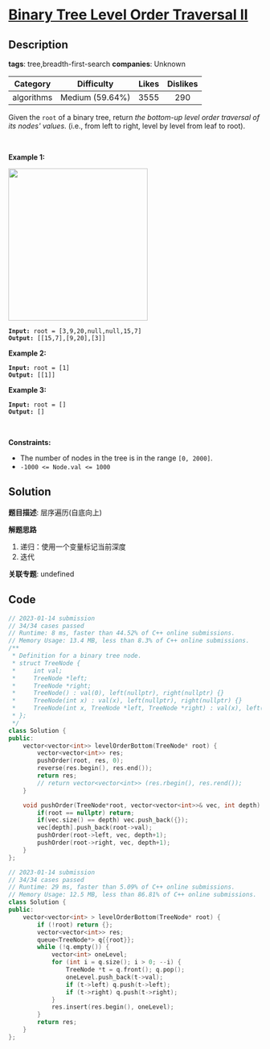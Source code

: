 # [Binary Tree Level Order Traversal II](https://leetcode.com/problems/binary-tree-level-order-traversal-ii/description/)

## Description

**tags**: tree,breadth-first-search
**companies**: Unknown

| Category | Difficulty | Likes | Dislikes |
| :------: | :--------: | :---: | :------: |
| algorithms | Medium (59.64%) | 3555 | 290 |

<p>Given the <code>root</code> of a binary tree, return <em>the bottom-up level order traversal of its nodes&#39; values</em>. (i.e., from left to right, level by level from leaf to root).</p>

<p>&nbsp;</p>
<p><strong>Example 1:</strong></p>
<img alt="" src="https://assets.leetcode.com/uploads/2021/02/19/tree1.jpg" style="width: 277px; height: 302px;" />
<pre><code><strong>Input:</strong> root = [3,9,20,null,null,15,7]
<strong>Output:</strong> [[15,7],[9,20],[3]]</code></pre>

<p><strong>Example 2:</strong></p>

<pre><code><strong>Input:</strong> root = [1]
<strong>Output:</strong> [[1]]</code></pre>

<p><strong>Example 3:</strong></p>

<pre><code><strong>Input:</strong> root = []
<strong>Output:</strong> []</code></pre>

<p>&nbsp;</p>
<p><strong>Constraints:</strong></p>

<ul>
	<li>The number of nodes in the tree is in the range <code>[0, 2000]</code>.</li>
	<li><code>-1000 &lt;= Node.val &lt;= 1000</code></li>
</ul>

## Solution

**题目描述**: 层序遍历(自底向上)

**解题思路**

1. 递归：使用一个变量标记当前深度
2. 迭代

**关联专题**: undefined

## Code

```cpp
// 2023-01-14 submission
// 34/34 cases passed
// Runtime: 8 ms, faster than 44.52% of C++ online submissions.
// Memory Usage: 13.4 MB, less than 8.3% of C++ online submissions.
/**
 * Definition for a binary tree node.
 * struct TreeNode {
 *     int val;
 *     TreeNode *left;
 *     TreeNode *right;
 *     TreeNode() : val(0), left(nullptr), right(nullptr) {}
 *     TreeNode(int x) : val(x), left(nullptr), right(nullptr) {}
 *     TreeNode(int x, TreeNode *left, TreeNode *right) : val(x), left(left), right(right) {}
 * };
 */
class Solution {
public:
    vector<vector<int>> levelOrderBottom(TreeNode* root) {
        vector<vector<int>> res;
        pushOrder(root, res, 0);
        reverse(res.begin(), res.end());
        return res;
        // return vector<vector<int>> (res.rbegin(), res.rend());
    }

    void pushOrder(TreeNode*root, vector<vector<int>>& vec, int depth) {
        if(root == nullptr) return;
        if(vec.size() == depth) vec.push_back({});
        vec[depth].push_back(root->val);
        pushOrder(root->left, vec, depth+1);
        pushOrder(root->right, vec, depth+1);
    }
};
```

```cpp
// 2023-01-14 submission
// 34/34 cases passed
// Runtime: 29 ms, faster than 5.09% of C++ online submissions.
// Memory Usage: 12.5 MB, less than 86.81% of C++ online submissions.
class Solution {
public:
    vector<vector<int> > levelOrderBottom(TreeNode* root) {
        if (!root) return {};
        vector<vector<int>> res;
        queue<TreeNode*> q{{root}};
        while (!q.empty()) {
            vector<int> oneLevel;
            for (int i = q.size(); i > 0; --i) {
                TreeNode *t = q.front(); q.pop();
                oneLevel.push_back(t->val);
                if (t->left) q.push(t->left);
                if (t->right) q.push(t->right);
            }
            res.insert(res.begin(), oneLevel);
        }
        return res;
    }
};
```
